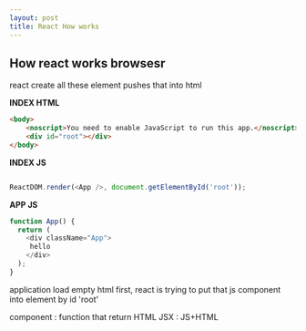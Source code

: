 ```yaml
---
layout: post
title: React How works
---
```


## How react works browsesr


react create all these element
pushes that into html



**INDEX HTML**
```html
<body>
    <noscript>You need to enable JavaScript to run this app.</noscript>
    <div id="root"></div>
</body>
```


**INDEX JS**
```javascript

ReactDOM.render(<App />, document.getElementById('root'));
```


**APP JS**


```javascript
function App() {
  return (
    <div className="App">
     hello
    </div>
  );
}
```


application load empty html first,
react is trying to put that js component into element by id 'root'


component : function that return HTML
JSX : JS+HTML




